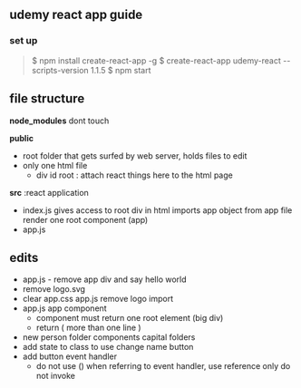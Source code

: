 ## udemy react app guide

### set up
> $ npm install create-react-app -g
> $ create-react-app udemy-react --scripts-version 1.1.5
> $ npm start

## file structure
**node_modules**
dont touch

**public**
- root folder that gets surfed by web server, holds files to edit
- only one html file
    - div id root : attach react things here to the html page

**src** :react application
- index.js gives access to root div in html
    imports app object from app file
    render one root component (app)
- app.js 


## edits
- app.js - remove app div and say hello world
- remove logo.svg
- clear app.css
app.js remove logo import
- app.js app component
    - component must return one root element (big div)
    - return ( more than one line )
- new person folder
    components capital folders
- add state to class to use change name button
- add button event handler
    - do not use () when referring to event handler, use reference only do not invoke